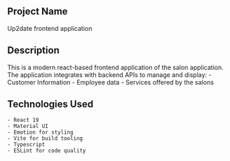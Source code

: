 ## Project Name
Up2date frontend application

## Description
This is a modern react-based frontend application of the salon application. The application integrates with backend APIs to manage and display:
    - Customer Information
    - Employee data
    - Services offered by the salons

## Technologies Used
    - React 19
    - Material UI
    - Emotion for styling
    - Vite for build tooling
    - Typescript
    - ESLint for code quality